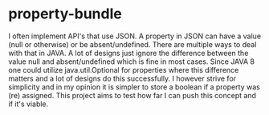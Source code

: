 # property-bundle

I often implement API's that use JSON. A property in JSON can have a value (null or otherwise) or be absent/undefined. There are multiple ways to deal with that in JAVA. A lot of designs just ignore the difference between the value null and absent/undefined which is fine in most cases. Since JAVA 8 one could utilize java.util.Optional for properties where this difference matters and a lot of designs do this successfully. I however strive for simplicity and in my opinion it is simpler to store a boolean if a property was (re) assigned. This project aims to test how far I can push this concept and if it's viable.
